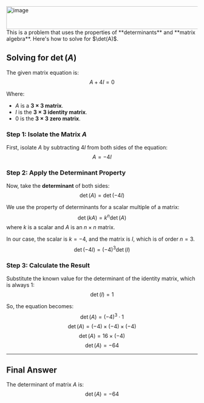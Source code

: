 <img width="840" height="60" alt="image" src="https://github.com/user-attachments/assets/e1a2ab3d-657b-46ad-946a-c9619b2944e9" />
This is a problem that uses the properties of **determinants** and **matrix algebra**. Here's how to solve for $\det(A)$.

## Solving for $\det(A)$

The given matrix equation is:
$$A + 4I = 0$$

Where:
* $A$ is a **$3 \times 3$ matrix**.
* $I$ is the **$3 \times 3$ identity matrix**.
* $0$ is the **$3 \times 3$ zero matrix**.

### Step 1: Isolate the Matrix $A$
First, isolate $A$ by subtracting $4I$ from both sides of the equation:
$$A = -4I$$

### Step 2: Apply the Determinant Property
Now, take the **determinant** of both sides:
$$\det(A) = \det(-4I)$$

We use the property of determinants for a scalar multiple of a matrix:
$$\det(kA) = k^n \det(A)$$
where $k$ is a scalar and $A$ is an $n \times n$ matrix.

In our case, the scalar is $k = -4$, and the matrix is $I$, which is of order $n=3$.
$$\det(-4I) = (-4)^3 \det(I)$$

### Step 3: Calculate the Result
Substitute the known value for the determinant of the identity matrix, which is always 1:
$$\det(I) = 1$$

So, the equation becomes:
$$\det(A) = (-4)^3 \cdot 1$$
$$\det(A) = (-4) \times (-4) \times (-4)$$
$$\det(A) = 16 \times (-4)$$
$$\det(A) = -64$$

---

## Final Answer

The determinant of matrix $A$ is:
$$\det(A) = -64$$
